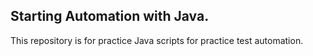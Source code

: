 ## Starting Automation with Java.

This repository is for practice Java scripts for practice test automation.
